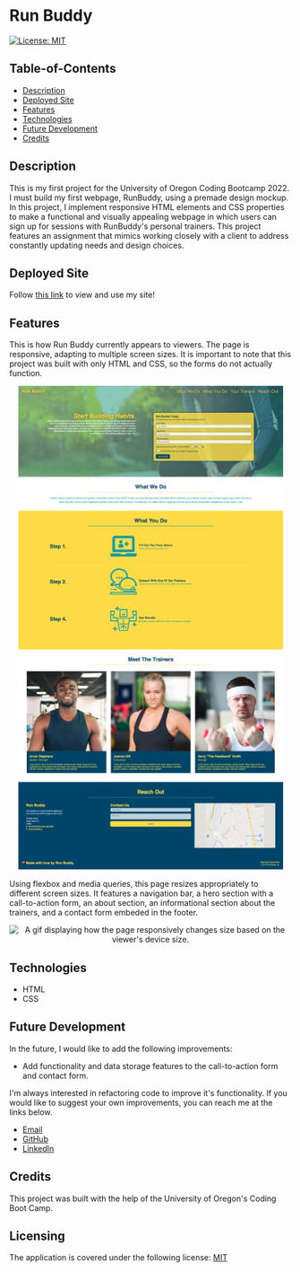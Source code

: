 # Run Buddy

[![License: MIT](https://img.shields.io/badge/License-MIT-yellow.svg)](https://opensource.org/licenses/MIT)

## Table-of-Contents

- [Description](#description)
- [Deployed Site](#deployed-site)
- [Features](#features)
- [Technologies](#technologies)
- [Future Development](#future-development)
- [Credits](#credits)

## Description

This is my first project for the University of Oregon Coding Bootcamp 2022. I must build my first webpage, RunBuddy, using a premade design mockup. In this project, I implement responsive HTML elements and CSS properties to make a functional and visually appealing webpage in which users can sign up for sessions with RunBuddy's personal trainers. This project features an assignment that mimics working closely with a client to address constantly updating needs and design choices.

## Deployed Site

Follow [this link](https://ashlynn4567.github.io/RunBuddy/) to view and use my site!

## Features

This is how Run Buddy currently appears to viewers. The page is responsive, adapting to multiple screen sizes. It is important to note that this project was built with only HTML and CSS, so the forms do not actually function.

<p align="center">
<img alt="A screenshot of Run Buddy, displaying a navigation bar, a hero section with a call-to-action form, an about section, a trainer section, and a contact form in the footer." src="./assets/images/run-buddy-screenshot.jpg"/>
</p>

Using flexbox and media queries, this page resizes appropriately to different screen sizes. It features a navigation bar, a hero section with a call-to-action form, an about section, an informational section about the trainers, and a contact form embeded in the footer.

<p align="center">
<img alt="A gif displaying how the page responsively changes size based on the viewer's device size." src="./assets/images/run-buddy-demo.gif"/>
</p>

## Technologies

- HTML
- CSS

## Future Development

In the future, I would like to add the following improvements:

- Add functionality and data storage features to the call-to-action form and contact form.

I'm always interested in refactoring code to improve it's functionality. If you would like to suggest your own improvements, you can reach me at the links below.

- <a href="mailto:ashlynn4567@gmail.com">Email</a>
- <a href="https://github.com/ashlynn4567">GitHub</a>
- <a href="https://www.linkedin.com/in/ashley-lynn-smith/">LinkedIn</a>

## Credits

This project was built with the help of the University of Oregon's Coding Boot Camp.

## Licensing

The application is covered under the following license: [MIT](https://opensource.org/licenses/MIT)
